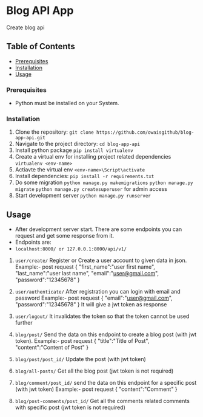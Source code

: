 # Blog API App

Create blog api 

## Table of Contents

- [Prerequisites](#prerequisites)
- [Installation](#installation)
- [Usage](#usage)


### Prerequisites

- Python must be installed on your System.

### Installation

1. Clone the repository: `git clone https://github.com/owaisgithub/blog-app-api.git`
2. Navigate to the project directory: `cd blog-app-api`
3. Install python package `pip install virtualenv`
4. Create a virtual env for installing project related dependencies `virtualenv <env-name>`
5. Actiavte the virtual env `<env-name>\Script\activate`
6. Install dependencies: `pip install -r requirements.txt`
7. Do some migration `python manage.py makemigrations`
                     `python manage.py migrate`
                     `python manage.py createsuperuser`  for admin access
8. Start development server `python manage.py runserver`

## Usage

- After development server start. There are some endpoints you can request and get some response from it.
- Endpoints are:
- `localhost:8000/ or 127.0.0.1:8000/api/v1/`
1. `user/create/`   Register or Create a user account to given data in json.
                        Example:- post request
                        {
                            "first_name":"user first name",
                            "last_name":"user last name",
                            "email":"user@gmail.com",
                            "password":"12345678"
                        }
2. `user/authenticate/`   After registration you can login with email and password
                               Example:- post request
                               {
                                    "email":"user@gmail.com",
                                    "password":"12345678"
                               }
                               It will give a jwt token as response

3. `user/logout/`   It invalidates the token so that the token cannot be used further

4. `blog/post/`      Send the data on this endpoint to create a blog post (with jwt token).
                         Example:- post request
                         {
                            "title":"Title of Post",
                            "content":"Content of Post"
                         }

5. `blog/post/post_id/` Update the post  (with jwt token)

6. `blog/all-posts/`   Get all the blog post (jwt token is not required)

7. `blog/comment/post_id/`  send the data on this endpoint for a specific post (with jwt token)
                                Example:- post request
                                {
                                    "content":"Comment"
                                }

8. `blog/post-comments/post_id/`  Get all the comments related comments with specific post (jwt token is not required)